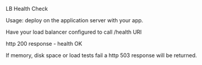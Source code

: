 LB Health Check

Usage:
deploy on the application server with your app.

Have your load balancer configured to call /health URI

http 200 response - health OK

If memory, disk space or load tests fail a http 503 response will be returned.
